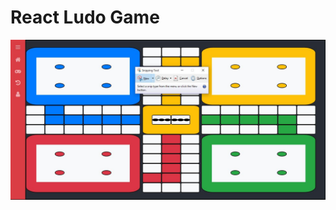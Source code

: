 # React Ludo Game

![React Ludo Game](https://github.com/myckhel/react-ludo-game/blob/master/src/assets/img/react-ludo-game.JPG)

